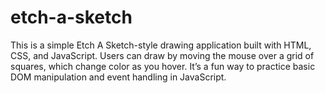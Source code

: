 # etch-a-sketch
This is a simple Etch A Sketch-style drawing application built with HTML, CSS, and JavaScript. Users can draw by moving the mouse over a grid of squares, which change color as you hover. It’s a fun way to practice basic DOM manipulation and event handling in JavaScript.
